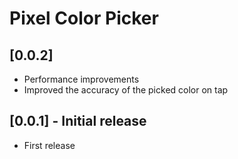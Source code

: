 # Pixel Color Picker

## [0.0.2]

* Performance improvements
* Improved the accuracy of the picked color on tap

## [0.0.1] - Initial release

* First release
